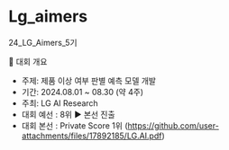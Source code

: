 # Lg_aimers

24_LG_Aimers_5기

📢 대회 개요
- 주제: 제품 이상 여부 판별 예측 모델 개발
- 기간: 2024.08.01 ~ 08.30 (약 4주)
- 주최: LG AI Research
- 대회 예선 : 8위 ▶️ 본선 진출
- 대회 본선 : Private Score 1위
(https://github.com/user-attachments/files/17892185/LG.AI.pdf)
